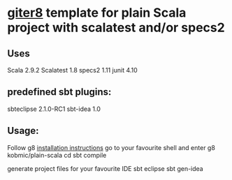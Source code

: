 # [giter8](http://github.com/n8han/giter8) template for plain Scala project with scalatest and/or specs2

## Uses
  Scala 2.9.2
  Scalatest 1.8
  specs2 1.11
  junit 4.10

## predefined sbt plugins:
  sbteclipse 2.1.0-RC1
  sbt-idea 1.0


## Usage:
Follow g8 [installation instructions](http://github.com/n8han/giter8#readme)
go to your favourite shell and enter
    g8 kobmic/plain-scala
    cd <app-name>
    sbt compile
    
generate project files for your favourite IDE
    sbt eclipse
    sbt gen-idea    

